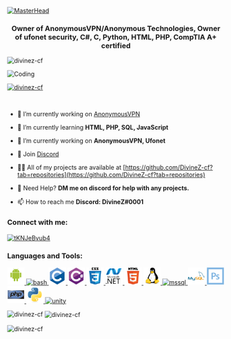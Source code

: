 [![MasterHead](https://64.media.tumblr.com/1561fec5731159fe6dac29b7b0230d21/tumblr_oel1j6DP3l1u77u56o1_1280.gifv)](https://rishavchanda.io)
<h3 align="center">Owner of AnonymousVPN/Anonymous Technologies, Owner of ufonet security, C#, C, Python, HTML, PHP, CompTIA A+ certified</h3>

<p align="left"> <img src="https://komarev.com/ghpvc/?username=divinez-cf&label=Profile%20views&color=0e75b6&style=flat" alt="divinez-cf" /> </p>

<img align="centre" alt="Coding" width="800" src="https://share.creavite.co/sOP08QlAjGG1cLvV.gif">

<p align="left"> <a href="https://github.com/DivineZ-cf"><img src="https://github-profile-trophy.vercel.app/?username=divinez-cf" alt="divinez-cf" length="800" /></a> </p>

<p align="left"> <a href="https://twitter.com/" target="blank"><img src="https://img.shields.io/twitter/follow/?logo=twitter&style=for-the-badge" alt="" /></a> </p>

- 🔭 I’m currently working on [AnonymousVPN](https://www.unhittable.org)

- 🌱 I’m currently learning **HTML, PHP, SQL, JavaScript**

- 🔭 I’m currently working on **AnonymousVPN, Ufonet**

- 🤝 Join [Discord](https://discord.gg/qjfYCBegzV)

- 👨‍💻 All of my projects are available at [https://github.com/DivineZ-cf?tab=repositories](https://github.com/DivineZ-cf?tab=repositories)

- 💬 Need Help? **DM me on discord for help with any projects.**

- 📫 How to reach me **Discord: DivineZ#0001**

<h3 align="left">Connect with me:</h3>
<p align="left">
<a href="https://discord.gg/qjfYCBegzV" target="blank"><img align="center" src="https://raw.githubusercontent.com/rahuldkjain/github-profile-readme-generator/master/src/images/icons/Social/discord.svg" alt="tKNJeBvub4" height="30" width="40" /></a>
</p>

<h3 align="left">Languages and Tools:</h3>
<p align="left"> <a href="https://developer.android.com" target="_blank" rel="noreferrer"> <img src="https://raw.githubusercontent.com/devicons/devicon/master/icons/android/android-original-wordmark.svg" alt="android" width="40" height="40"/> </a> <a href="https://www.gnu.org/software/bash/" target="_blank" rel="noreferrer"> <img src="https://www.vectorlogo.zone/logos/gnu_bash/gnu_bash-icon.svg" alt="bash" width="40" height="40"/> </a> <a href="https://www.cprogramming.com/" target="_blank" rel="noreferrer"> <img src="https://raw.githubusercontent.com/devicons/devicon/master/icons/c/c-original.svg" alt="c" width="40" height="40"/> </a> <a href="https://www.w3schools.com/cs/" target="_blank" rel="noreferrer"> <img src="https://raw.githubusercontent.com/devicons/devicon/master/icons/csharp/csharp-original.svg" alt="csharp" width="40" height="40"/> </a> <a href="https://www.w3schools.com/css/" target="_blank" rel="noreferrer"> <img src="https://raw.githubusercontent.com/devicons/devicon/master/icons/css3/css3-original-wordmark.svg" alt="css3" width="40" height="40"/> </a> <a href="https://dotnet.microsoft.com/" target="_blank" rel="noreferrer"> <img src="https://raw.githubusercontent.com/devicons/devicon/master/icons/dot-net/dot-net-original-wordmark.svg" alt="dotnet" width="40" height="40"/> </a> <a href="https://www.w3.org/html/" target="_blank" rel="noreferrer"> <img src="https://raw.githubusercontent.com/devicons/devicon/master/icons/html5/html5-original-wordmark.svg" alt="html5" width="40" height="40"/> </a> <a href="https://www.linux.org/" target="_blank" rel="noreferrer"> <img src="https://raw.githubusercontent.com/devicons/devicon/master/icons/linux/linux-original.svg" alt="linux" width="40" height="40"/> </a> <a href="https://www.microsoft.com/en-us/sql-server" target="_blank" rel="noreferrer"> <img src="https://www.svgrepo.com/show/303229/microsoft-sql-server-logo.svg" alt="mssql" width="40" height="40"/> </a> <a href="https://www.mysql.com/" target="_blank" rel="noreferrer"> <img src="https://raw.githubusercontent.com/devicons/devicon/master/icons/mysql/mysql-original-wordmark.svg" alt="mysql" width="40" height="40"/> </a> <a href="https://www.photoshop.com/en" target="_blank" rel="noreferrer"> <img src="https://raw.githubusercontent.com/devicons/devicon/master/icons/photoshop/photoshop-line.svg" alt="photoshop" width="40" height="40"/> </a> <a href="https://www.php.net" target="_blank" rel="noreferrer"> <img src="https://raw.githubusercontent.com/devicons/devicon/master/icons/php/php-original.svg" alt="php" width="40" height="40"/> </a> <a href="https://www.python.org" target="_blank" rel="noreferrer"> <img src="https://raw.githubusercontent.com/devicons/devicon/master/icons/python/python-original.svg" alt="python" width="40" height="40"/> </a> <a href="https://unity.com/" target="_blank" rel="noreferrer"> <img src="https://www.vectorlogo.zone/logos/unity3d/unity3d-icon.svg" alt="unity" width="40" height="40"/> </a> </p>

<p><img align="left" src="https://github-readme-stats.vercel.app/api/top-langs?username=divinez-cf&show_icons=true&locale=en&layout=compact" alt="divinez-cf" /></p>

<p>&nbsp;<img align="center" src="https://github-readme-stats.vercel.app/api?username=divinez-cf&show_icons=true&locale=en" alt="divinez-cf" /></p>

<p><img align="center" src="https://github-readme-streak-stats.herokuapp.com/?user=divinez-cf&" alt="divinez-cf" /></p>
